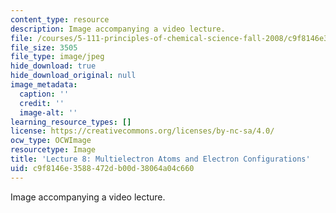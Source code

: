 ```yaml
---
content_type: resource
description: Image accompanying a video lecture.
file: /courses/5-111-principles-of-chemical-science-fall-2008/c9f8146e3588472db00d38064a04c660_8.jpg
file_size: 3505
file_type: image/jpeg
hide_download: true
hide_download_original: null
image_metadata:
  caption: ''
  credit: ''
  image-alt: ''
learning_resource_types: []
license: https://creativecommons.org/licenses/by-nc-sa/4.0/
ocw_type: OCWImage
resourcetype: Image
title: 'Lecture 8: Multielectron Atoms and Electron Configurations'
uid: c9f8146e-3588-472d-b00d-38064a04c660
---
```

Image accompanying a video lecture.